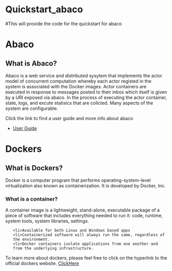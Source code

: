 # Quickstart_abaco

#This will provide the code for the quickstart for abaco


<!DOCTYPE html>
<html>
<head>
<title>Learning About Abaco And Dockers</title>
</head>
<body>

<h1>Abaco</h1>


<h2>What is Abaco?</h2>

<p> Abaco is a web service and distributed sysytem that implements the actor model of concurrent computation whereby each actor registed in the system is associated with the Docker images. Actor containers are executed in response to messages posted to their inbox which itself is given by a URI exposed via abaco. In the process of executing the actor container, state, logs, and excute statisics that are collcted. Many aspects of the system are configurable.</p>


<p>Click the link to find a user guide and more info about abaco</p>  
<ul>
	<li><a href = "https://github.com/TACC/abaco/blob/master/docs/user_docs.md">User Guide</a>

</ul>



  
<h1>Dockers</h1>

  
<h2>What is Dockers?</h2>

<p>Docker is a computer program that performs operating-system-level virtualization also known as containerization. It is developed by Docker, Inc.</p>


<h3>What is a container?</h3>

<p>A container image is a lightweight, stand-alone, executable package of a piece of software that includes everything needed to run it: code, runtime, system tools, system libraries, settings.</p>

<ul>

	<li>Available for both Linux and Windows based apps
	<li>Containerized software will always run the same, regardless of the environment.
	<li>Docker containers isolate applications from one another and from the underlying infrastructure.

</ul>


<p>To learn more about dockers, please feel free to click on the hyperlink to the official dockers website. <a href = "https://www.docker.com/what-docker">ClickHere</a>




</body>
</html>
